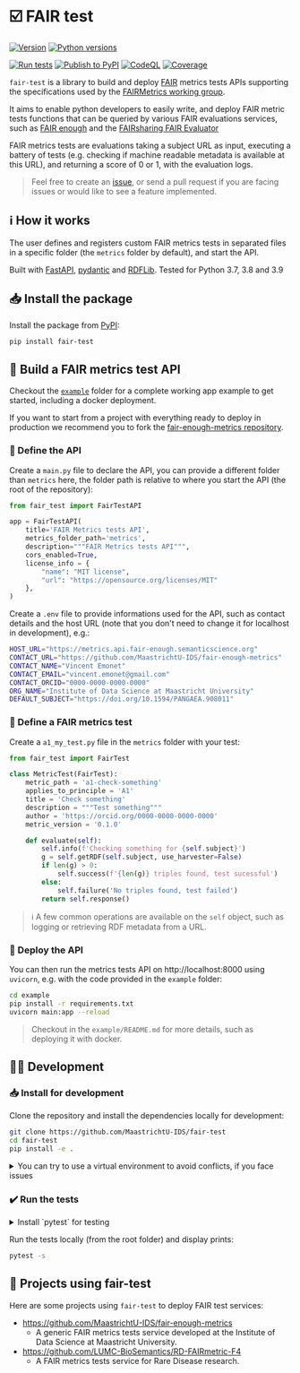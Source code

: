 # ☑️ FAIR test

[![Version](https://img.shields.io/pypi/v/fair-test)](https://pypi.org/project/fair-test) [![Python versions](https://img.shields.io/pypi/pyversions/fair-test)](https://pypi.org/project/fair-test)

[![Run tests](https://github.com/MaastrichtU-IDS/fair-test/actions/workflows/run-tests.yml/badge.svg)](https://github.com/MaastrichtU-IDS/fair-test/actions/workflows/run-tests.yml) [![Publish to PyPI](https://github.com/MaastrichtU-IDS/fair-test/actions/workflows/publish-package.yml/badge.svg)](https://github.com/MaastrichtU-IDS/fair-test/actions/workflows/publish-package.yml) [![CodeQL](https://github.com/MaastrichtU-IDS/fair-test/actions/workflows/codeql-analysis.yml/badge.svg)](https://github.com/MaastrichtU-IDS/fair-test/actions/workflows/codeql-analysis.yml) [![Coverage](https://sonarcloud.io/api/project_badges/measure?project=MaastrichtU-IDS_fair-test&metric=coverage)](https://sonarcloud.io/dashboard?id=MaastrichtU-IDS_fair-test)

`fair-test` is a library to build and deploy [FAIR](https://www.go-fair.org/fair-principles/) metrics tests APIs supporting the specifications used by the [FAIRMetrics working group](https://github.com/FAIRMetrics/Metrics). 

It aims to enable python developers to easily write, and deploy FAIR metric tests functions that can be queried by various FAIR evaluations services, such as [FAIR enough](https://fair-enough.semanticscience.org/) and the [FAIRsharing FAIR Evaluator](https://fairsharing.github.io/FAIR-Evaluator-FrontEnd/)

FAIR metrics tests are evaluations taking a subject URL as input, executing a battery of tests (e.g. checking if machine readable metadata is available at this URL), and returning a score of 0 or 1, with the evaluation logs.

> Feel free to create an [issue](/issues), or send a pull request if you are facing issues or would like to see a feature implemented.

## ℹ️ How it works

The user defines and registers custom FAIR metrics tests in separated files in a specific folder (the `metrics` folder by default), and start the API.

Built with [FastAPI](https://fastapi.tiangolo.com/), [pydantic](https://pydantic-docs.helpmanual.io/) and [RDFLib](https://github.com/RDFLib/rdflib). Tested for Python 3.7, 3.8 and 3.9

## 📥 Install the package

Install the package from [PyPI](https://pypi.org/project/fair-test/):

```bash
pip install fair-test
```

## 🐍 Build a FAIR metrics test API

Checkout the [`example`](https://github.com/MaastrichtU-IDS/fair-test/tree/main/example) folder for a complete working app example to get started, including a docker deployment.

If you want to start from a project with everything ready to deploy in production we recommend you to fork the [fair-enough-metrics repository](https://github.com/MaastrichtU-IDS/fair-enough-metrics).

### 📝 Define the API

Create a `main.py` file to declare the API, you can provide a different folder than `metrics` here, the folder path is relative to where you start the API (the root of the repository):

```python
from fair_test import FairTestAPI

app = FairTestAPI(
    title='FAIR Metrics tests API',
    metrics_folder_path='metrics',
    description="""FAIR Metrics tests API""",
    cors_enabled=True,
    license_info = {
        "name": "MIT license",
        "url": "https://opensource.org/licenses/MIT"
    },
)
```

Create a `.env` file to provide informations used for the API, such as contact details and the host URL (note that you don't need to change it for localhost in development), e.g.:

```bash
HOST_URL="https://metrics.api.fair-enough.semanticscience.org"
CONTACT_URL="https://github.com/MaastrichtU-IDS/fair-enough-metrics"
CONTACT_NAME="Vincent Emonet"
CONTACT_EMAIL="vincent.emonet@gmail.com"
CONTACT_ORCID="0000-0000-0000-0000"
ORG_NAME="Institute of Data Science at Maastricht University"
DEFAULT_SUBJECT="https://doi.org/10.1594/PANGAEA.908011"
```

### 🎯 Define a FAIR metrics test

Create a `a1_my_test.py` file in the `metrics` folder with your test:

````python
from fair_test import FairTest

class MetricTest(FairTest):
    metric_path = 'a1-check-something'
    applies_to_principle = 'A1'
    title = 'Check something'
    description = """Test something"""
    author = 'https://orcid.org/0000-0000-0000-0000'
    metric_version = '0.1.0'

    def evaluate(self):
        self.info(f'Checking something for {self.subject}')
        g = self.getRDF(self.subject, use_harvester=False)
        if len(g) > 0:
            self.success(f'{len(g)} triples found, test sucessful')
        else:
            self.failure('No triples found, test failed')
        return self.response()
````

> ℹ️ A few common operations are available on the `self` object, such as logging or retrieving RDF metadata from a URL. 

### 🦄 Deploy the API

You can then run the metrics tests API on http://localhost:8000 using `uvicorn`, e.g. with the code provided in the `example` folder:

```bash
cd example
pip install -r requirements.txt
uvicorn main:app --reload
```

> Checkout in the `example/README.md` for more details, such as deploying it with docker.

## 🧑‍💻 Development

### 📥 Install for development

Clone the repository and install the dependencies locally for development:

```bash
git clone https://github.com/MaastrichtU-IDS/fair-test
cd fair-test
pip install -e .
```

<details><summary>You can try to use a virtual environment to avoid conflicts, if you face issues</summary>

```bash
# Create the virtual environment folder in your workspace
python3 -m venv .venv
# Activate it using a script in the created folder
source .venv/bin/activate
```
</details>

### ✔️ Run the tests

<details><summary>Install `pytest` for testing</summary>

```bash
pip install pytest
```
</details>

Run the tests locally (from the root folder) and display prints:

```bash
pytest -s
```

## 📂 Projects using fair-test

Here are some projects using `fair-test` to deploy FAIR test services:

* https://github.com/MaastrichtU-IDS/fair-enough-metrics
  * A generic  FAIR metrics tests service developed at the Institute of Data Science at Maastricht University.
* https://github.com/LUMC-BioSemantics/RD-FAIRmetric-F4
  * A FAIR metrics tests service for Rare Disease research.

